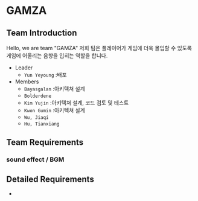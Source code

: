 # GAMZA

## Team Introduction
Hello, we are team "GAMZA"
저희  팀은 플레이어가 게임에 더욱 몰입할 수 있도록 게임에 어울리는 음향을 입히는 역할을 합니다.

- Leader
    - `Yun Yeyoung` :배포
- Members
    - `Bayasgalan` :아키텍쳐 설계
    - `Bolderdene`
    - `Kim Yujin` :아키텍쳐 설계, 코드 검토 및 테스트
    - `Kwon Gumin` :아키텍쳐 설계
    - `Wu, Jiaqi`
    - `Hu, Tianxiang`

## Team Requirements
### sound effect / BGM



## Detailed Requirements

- 
